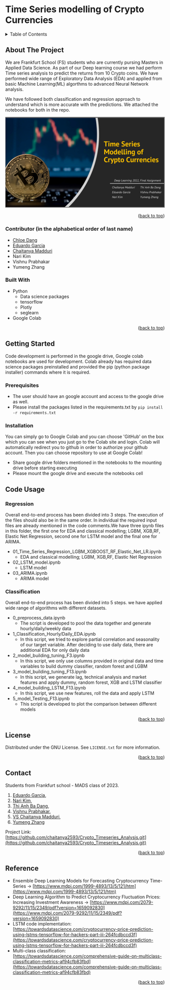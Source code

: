 # Time Series modelling of Crypto Currencies


<!-- TABLE OF CONTENTS -->
<details>
  <summary>Table of Contents</summary>
  <ol>
    <li>
      <a href="#about-the-project">About The Project</a>
      <ul>
        <li><a href="#built-with">Built With</a></li>
      </ul>
    </li>
    <li>
      <a href="#getting-started">Getting Started</a>
      <ul>
        <li><a href="#prerequisites">Prerequisites</a></li>
        <li><a href="#installation">Installation</a></li>
      </ul>
    </li>
    <li><a href="#code-usage">Code Usage</a>
      <ul>
        <li><a href="#Regression">Regression</a></li>
        <li><a href="#Classification">Classification</a></li>
      </ul>
    </li>
    <li><a href="#license">License</a></li>
    <li><a href="#contact">Contact</a></li>
    <li><a href="#reference">Reference</a></li>    

    
  </ol>
</details>



<!-- ABOUT THE PROJECT -->
## About The Project

We are Frankfurt School (FS) students who are currently pursing Masters in Applied Data Science. As part of our Deep learning course we had perform Time series analysis to predict the returns from 10 Crypto coins. We have performed wide range of Exploratory Data Analysis (EDA) and applied from basic Machine Learning(ML) algorthms to advanced Neural Network analysis. 

We have followed both classification and regression approach to understand which is more accurate with the predictions. We attached the notebooks for both in the repo.


![Product Name Screen Shot](https://github.com/chaitanya2593/Crypto_Timeseries_Analysis/blob/main/overview.png)




<p align="right">(<a href="#readme-top">back to top</a>)</p>

### Contributor (in the alphabetical order of last name)
  * [Chloe Dang](https://github.com/chloe68)
  * [Eduardo Garcia](https://github.com/egarcia00)
  * [Chaitanya Madduri](https://github.com/chaitanya2593)
  * Nari Kim
  * Vishnu Prabhakar
  * Yumeng Zhang
  

### Built With

* Python
  * Data science packages 
  * tensorflow
  * Plotly
  * seglearn
* Google Colab



<p align="right">(<a href="#readme-top">back to top</a>)</p>



<!-- GETTING STARTED -->
## Getting Started

Code development is performed in the google drive, Google colab notebooks are used for development. Colab already has 
required data science packages preinstalled and provided the pip (python package installer) commands where it is required.

### Prerequisites

* The user should have an google account and access to the google drive as well.
* Please install the packages listed in the requirements.txt by `pip install -r requirements.txt`

  
### Installation

You can simply go to Google Colab and you can choose 'GitHub' on the box which you can see when you just go to the Colab site and login. Colab will automatically redirect you to github in order to authorize your github account. Then you can choose repository to use at Google Colab!

- Share google drive folders mentioned in the notebooks to the mounting drive before starting executing 
- Please mount the google drive and execute the notebooks cell



<!-- USAGE EXAMPLES -->
## Code Usage  



### Regression  

Overall end-to-end process has been divided into 3 steps. The execution of the files should also be in the same order.
In individual the required input files are already mentioned in the code comments.We have three ipynb files in this folder, the first one for EDA and  classical modelling; LGBM, XGB,RF, Elastic Net Regression, second one for LSTM model and the final one for ARIMA.

- 01_Time_Series_Regression_LGBM_XGBOOST_RF_Elastic_Net_LR.ipynb
    - EDA and  classical modelling; LGBM, XGB,RF, Elastic Net Regression
- 02_LSTM_model.ipynb
  -	LSTM model
- 03_ARIMA.ipynb
  -	ARIMA model
 

### Classification
Overall end-to-end process has been divided into 5 steps. we have applied wide range of algorithms with different datasets.
- 0_preprocess_data.ipynb
  - The script is developed to pool the data together and generate hourly/daily/weekly data
- 1_Classification_Hourly/Daily_EDA.ipynb
  - In this script, we tried to explore partial correlation and seasonality of our target variable. After deciding to use daily data, there are additional EDA for only daily data
- 2_model_building_tuning_F3.ipynb
  - In this script, we only use columns provided in original data and time variables to build dummy classifier, random forest and LGBM
- 3_model_building_tuning_F13.ipynb
  - In this script, we generate lag, technical analysis and market features and apply dummy, random forest, XGB and LSTM classifier
- 4_model_building_LSTM_F13.ipynb
  - In this script, we use new features, roll the data and apply LSTM
- 5_model_Testing_F13.ipynb
  - This script is developed to plot the comparison between different models

<p align="right">(<a href="#readme-top">back to top</a>)</p>


<!-- LICENSE -->
## License

Distributed under the GNU License. See `LICENSE.txt` for more information.

<p align="right">(<a href="#readme-top">back to top</a>)</p>



<!-- CONTACT -->
## Contact

Students from Frankfurt school - MADS class of 2023.

1. [Eduardo Garcia](https://github.com/egarcia00), 
2. [Nari Kim](https://github.com/gooodmood), 
3. [Thi Anh Ba Dang](https://github.com/chloe68),
4. [Vishnu Prabhakar](https://github.com/vishnuprabhakar619), 
5. [VS Chaitanya Madduri](https://github.com/chaitanya2593), 
6. [Yumeng Zhang](https://github.com/ppage0211)

Project Link: [https://github.com/chaitanya2593/Crypto_Timeseries_Analysis.git](https://github.com/chaitanya2593/Crypto_Timeseries_Analysis.git)

<p align="right">(<a href="#readme-top">back to top</a>)</p>



<!-- ACKNOWLEDGMENTS -->  
## Reference

* Ensemble Deep Learning Models for Forecasting Cryptocurrency Time-Series → [https://www.mdpi.com/1999-4893/13/5/121/htm](https://www.mdpi.com/1999-4893/13/5/121/htm)
* Deep Learning Algorithm to Predict Cryptocurrency Fluctuation Prices: Increasing Investment Awareness → [https://www.mdpi.com/2079-9292/11/15/2349/pdf?version=1659092830](https://www.mdpi.com/2079-9292/11/15/2349/pdf?version=1659092830)
* LSTM code implementation: [https://towardsdatascience.com/cryptocurrency-price-prediction-using-lstms-tensorflow-for-hackers-part-iii-264fcdbccd3f](https://towardsdatascience.com/cryptocurrency-price-prediction-using-lstms-tensorflow-for-hackers-part-iii-264fcdbccd3f)
* Multi-class classification: [https://towardsdatascience.com/comprehensive-guide-on-multiclass-classification-metrics-af94cfb83fbd](https://towardsdatascience.com/comprehensive-guide-on-multiclass-classification-metrics-af94cfb83fbd)


<p align="right">(<a href="#readme-top">back to top</a>)</p>


